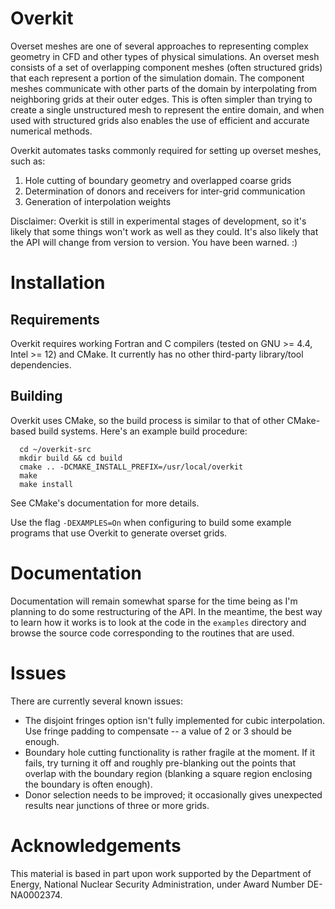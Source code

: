 # Overkit

Overset meshes are one of several approaches to representing complex geometry in CFD and other
  types of physical simulations.
An overset mesh consists of a set of overlapping component meshes (often structured grids) that
  each represent a portion of the simulation domain.
The component meshes communicate with other parts of the domain by interpolating from neighboring
  grids at their outer edges.
This is often simpler than trying to create a single unstructured mesh to represent the
  entire domain, and when used with structured grids also enables the use of efficient and
  accurate numerical methods.

Overkit automates tasks commonly required for setting up overset meshes, such as:

1. Hole cutting of boundary geometry and overlapped coarse grids
2. Determination of donors and receivers for inter-grid communication
3. Generation of interpolation weights

Disclaimer: Overkit is still in experimental stages of development, so it's likely that some things 
  won't work as well as they could.
It's also likely that the API will change from version to version.
You have been warned. :)

# Installation

## Requirements

Overkit requires working Fortran and C compilers (tested on GNU >= 4.4, Intel >= 12) and
  CMake.
It currently has no other third-party library/tool dependencies.

## Building

Overkit uses CMake, so the build process is similar to that of other CMake-based build systems.
Here's an example build procedure:
```
  cd ~/overkit-src
  mkdir build && cd build
  cmake .. -DCMAKE_INSTALL_PREFIX=/usr/local/overkit
  make
  make install
```

See CMake's documentation for more details.

Use the flag `-DEXAMPLES=On` when configuring to build some example programs that use Overkit to
  generate overset grids.

# Documentation

Documentation will remain somewhat sparse for the time being as I'm planning to do some
  restructuring of the API.
In the meantime, the best way to learn how it works is to look at the code in the `examples`
  directory and browse the source code corresponding to the routines that are used.

# Issues

There are currently several known issues:

* The disjoint fringes option isn't fully implemented for cubic interpolation. Use fringe padding
  to compensate -- a value of 2 or 3 should be enough.
* Boundary hole cutting functionality is rather fragile at the moment. If it fails, try turning it
  off and roughly pre-blanking out the points that overlap with the boundary region (blanking a
  square region enclosing the boundary is often enough).
* Donor selection needs to be improved; it occasionally gives unexpected results near junctions of
  three or more grids.

# Acknowledgements

This material is based in part upon work supported by the Department of Energy, National Nuclear
  Security Administration, under Award Number DE-NA0002374.
